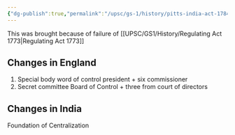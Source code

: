 ```yaml
---
{"dg-publish":true,"permalink":"/upsc/gs-1/history/pitts-india-act-1784/","dgHomeLink":true,"dgPassFrontmatter":false}
---
```


This was brought because of failure of [[UPSC/GS1/History/Regulating Act 1773|Regulating Act 1773]]
## Changes in England
1. Special body word of control president + six commissioner
2. Secret committee Board of Control + three from court of directors

## Changes in India

Foundation of Centralization